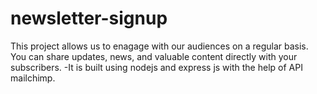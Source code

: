 # newsletter-signup

This project allows us to enagage with our audiences on a regular basis. You can share updates, news, and valuable content directly with your subscribers.
-It is built using nodejs and express js with the help of API mailchimp.

